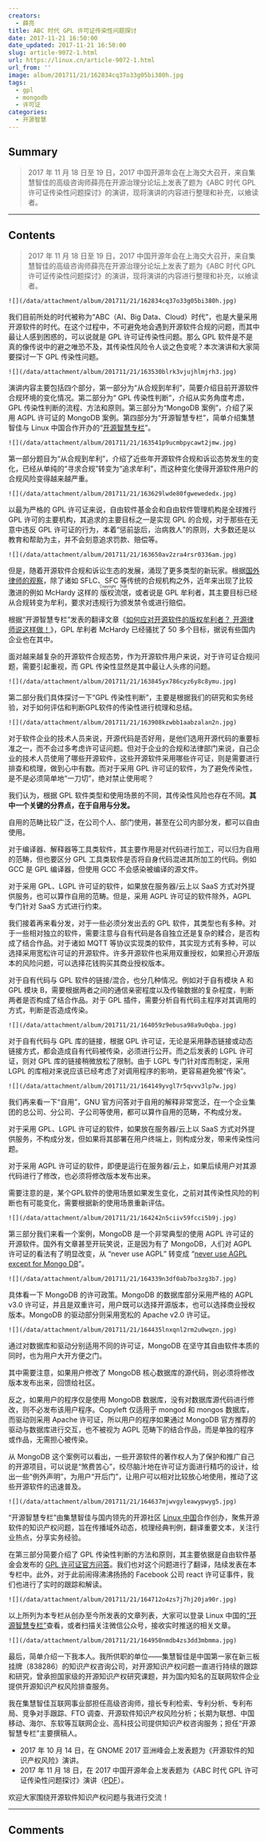 ```yaml
---
creators:
  - 薛亮
title: ABC 时代 GPL 许可证传染性问题探讨
date: 2017-11-21 16:50:00
date_updated: 2017-11-21 16:50:00
slug: article-9072-1.html
url: https://linux.cn/article-9072-1.html
url_from: ''
image: album/201711/21/162834cq37o33g05bi380h.jpg
tags:
  - gpl
  - mongodb
  - 许可证
categories:
  - 开源智慧
---
```


## Summary

> 2017 年 11 月 18 日至 19 日，2017 中国开源年会在上海交大召开，来自集慧智佳的高级咨询师薛亮在开源治理分论坛上发表了题为《ABC 时代 GPL 许可证传染性问题探讨》的演讲，现将演讲的内容进行整理和补充，以飨读者。

***

<!-- more -->

## Contents

> 
> 2017 年 11 月 18 日至 19 日，2017 中国开源年会在上海交大召开，来自集慧智佳的高级咨询师薛亮在开源治理分论坛上发表了题为《ABC 时代 GPL 许可证传染性问题探讨》的演讲，现将演讲的内容进行整理和补充，以飨读者。
> 
> 
> 

`![](/data/attachment/album/201711/21/162834cq37o33g05bi380h.jpg)`

我们目前所处的时代被称为“ABC（AI、Big Data、Cloud）时代”，也是大量采用开源软件的时代。在这个过程中，不可避免地会遇到开源软件合规的问题，而其中最让人感到困惑的，可以说就是 GPL 许可证传染性问题。那么 GPL 软件是不是真的像传说中的避之唯恐不及，其传染性风险令人谈之色变呢？本次演讲和大家简要探讨一下 GPL 传染性问题。

`![](/data/attachment/album/201711/21/163530blrk3vjujhlmjrh3.jpg)`

演讲内容主要包括四个部分，第一部分为“从合规到牟利”，简要介绍目前开源软件合规环境的变化情况。第二部分为“ GPL 传染性判断”，介绍从实务角度考虑，GPL 传染性判断的流程、方法和原则。第三部分为“MongoDB 案例”，介绍了采用 AGPL 许可证的 MongoDB 案例。第四部分为“开源智慧专栏”，简单介绍集慧智佳与 Linux 中国合作开办的“[开源智慧专栏](https://linux.cn/talk/ossip/)”。

`![](/data/attachment/album/201711/21/163541p9ucmbpycawt2jmw.jpg)`

第一部分题目为“从合规到牟利”，介绍了近些年开源软件合规和诉讼态势发生的变化，已经从单纯的“寻求合规”转变为“追求牟利”，而这种变化使得开源软件用户的合规风险变得越来越严重。

`![](/data/attachment/album/201711/21/163629lwde80fgwewededx.jpg)`

以最为严格的 GPL 许可证来说，自由软件基金会和自由软件管理机构是全球推行 GPL 许可的主要机构，其追求的主要目标之一是实现 GPL 的合规，对于那些在无意中违反 GPL 许可证的行为，本着“惩前毖后，治病救人”的原则，大多数还是以教育和帮助为主，并不会刻意追求罚款、赔偿等。

`![](/data/attachment/album/201711/21/163650av2zra4rsr0336am.jpg)`

但是，随着开源软件合规和诉讼生态的发展，涌现了更多类型的新玩家。根据[国外律师的观察](https://www.slideshare.net/blackducksoftware/litigation-and-compliance-in-the-open-source-ecosystem)，除了诸如 SFLC、SFC 等传统的合规机构之外，近年来出现了比较激进的例如 McHardy 这样的<ruby> 版权流氓 <rp>  （ </rp> <rt>  Copyright Troll </rt> <rp>  ） </rp></ruby>，或者说是 GPL 牟利者，其主要目标已经从合规转变为牟利，要求对违规行为颁发禁令或进行赔偿。

根据“开源智慧专栏”发表的翻译文章《[如何应对开源软件的版权牟利者？ 开源律师说这样做！](https://linux.cn/article-9005-1.html)》，GPL 牟利者 McHardy 已经骚扰了 50 多个目标，据说有些国内企业也在其中。

面对越来越复杂的开源软件合规态势，作为开源软件用户来说，对于许可证合规问题，需要引起重视，而 GPL 传染性显然是其中最让人头疼的问题。

`![](/data/attachment/album/201711/21/163845yx786cyz6y8c8ymu.jpg)`

第二部分我们具体探讨一下“GPL 传染性判断”，主要是根据我们的研究和实务经验，对于如何评估和判断GPL软件的传染性进行梳理和总结。

`![](/data/attachment/album/201711/21/163908kzwbb1aabzalan2n.jpg)`

对于软件企业的技术人员来说，开源代码是否好用，是他们选用开源代码的重要标准之一，而不会过多考虑许可证问题。但对于企业的合规和法律部门来说，自己企业的技术人员使用了哪些开源软件，这些开源软件采用哪些许可证，则是需要进行排查和梳理，做到心中有数。而对于采用 GPL 许可证的软件，为了避免传染性，是不是必须简单地“一刀切”，绝对禁止使用呢？

我们认为，根据 GPL 软件类型和使用场景的不同，其传染性风险也存在不同。**其中一个关键的分界点，在于自用与分发。**

自用的范畴比较广泛，在公司个人、部门使用，甚至在公司内部分发，都可以自由使用。

对于编译器、解释器等工具类软件，其主要作用是对代码进行加工，可以归为自用的范畴，但也要区分 GPL 工具类软件是否将自身代码混进其所加工的代码。例如 GCC 是 GPL 编译器，但使用 GCC 不会感染被编译的源文件。

对于采用 GPL、LGPL 许可证的软件，如果放在服务器/云上以 SaaS 方式对外提供服务，也可以算作自用的范畴。但是，采用 AGPL 许可证的软件除外，AGPL 专门针对 SaaS 方式进行约束。

我们接着再来看分发，对于一些必须分发出去的 GPL 软件，其类型也有多种。对于一些相对独立的软件，需要注意与自有代码是各自独立还是复杂的糅合，是否构成了结合作品。对于诸如 MQTT 等协议实现类的软件，其实现方式有多种，可以选择采用宽松许可证的开源软件。许多开源软件也采用双重授权，如果担心开源版本的风险问题，可以选择花钱购买其商业授权版本。

对于自有代码与 GPL 软件的链接/混合，也分几种情况。例如对于自有模块 A 和 GPL 模块 B，需要根据两者之间的通信亲密程度以及传输数据的复杂程度，判断两者是否构成了结合作品。对于 GPL 插件，需要分析自有代码主程序对其调用的方式，判断是否造成传染。

`![](/data/attachment/album/201711/21/164059z9ebusa98a9u0qba.jpg)`

对于自有代码与 GPL 库的链接，根据 GPL 许可证，无论是采用静态链接或动态链接方式，都会造成自有代码被传染，必须进行公开。而之后发表的 LGPL 许可证，则对 GPL 库的链接稍微放松了限制。由于 LGPL 专门针对库而制定，采用 LGPL 的库相对来说应该已经考虑了对调用程序的影响，更容易避免被“传染”。

`![](/data/attachment/album/201711/21/164149yvgl7r5qvvv3lp7w.jpg)`

我们再来看一下“自用”，GNU 官方问答对于自用的解释非常宽泛，在一个企业集团的总公司、分公司、子公司等使用，都可以算作自用的范畴，不构成分发。

对于采用 GPL、LGPL 许可证的软件，如果放在服务器/云上以 SaaS 方式对外提供服务，不构成分发，但如果将其部署在用户终端上，则构成分发，带来传染性问题。

对于采用 AGPL 许可证的软件，即便是运行在服务器/云上，如果后续用户对其源代码进行了修改，也必须将修改版本发布出来。

需要注意的是，某个GPL软件的使用场景如果发生变化，之前对其传染性风险的判断也有可能变化，需要根据新的使用场景重新评估。

`![](/data/attachment/album/201711/21/164242n5ciiv59fcci5b9j.jpg)`

第三部分我们来看一个案例，MongoDB 是一个非常典型的使用 AGPL 许可证的开源软件。国外有文章甚至开玩笑说，正是因为有了 MongoDB，人们对 AGPL 许可证的看法有了明显改变，从 “never use AGPL” 转变成 “[never use AGPL except for Mongo DB](https://blog.blackducksoftware.com/agpl-out-of-the-shadows)”。

`![](/data/attachment/album/201711/21/164339n3df0ab7bo3zg3b7.jpg)`

具体看一下 MongoDB 的许可政策。MongoDB 的数据库部分采用严格的 AGPL v3.0 许可证，并且是双重许可，用户既可以选择开源版本，也可以选择商业授权版本。MongoDB 的驱动部分则采用宽松的 Apache v2.0 许可证。

`![](/data/attachment/album/201711/21/164435lnxqnl2rm2u0wqzn.jpg)`

通过对数据库和驱动分别适用不同的许可证，MongoDB 在坚守其自由软件本质的同时，也为用户大开方便之门。

其中需要注意，如果用户修改了 MongoDB 核心数据库的源代码，则必须将修改版本发布出来，回馈给社区。

反之，如果用户的程序仅是使用 MongoDB 数据库，没有对数据库源代码进行修改，则不必发布该用户程序。Copyleft 仅适用于 mongod 和 mongos 数据库，而驱动则采用 Apache 许可证，所以用户的程序如果通过 MongoDB 官方推荐的驱动与数据库进行交互，也不被视为 AGPL 范畴下的结合作品，而是单独的程序或作品，无需担心被传染。

从 MongoDB 这个案例可以看出，一些开源软件的著作权人为了保护和推广自己的开源项目，可以说是“煞费苦心”，绞尽脑汁地在许可证方面进行精巧的设计，给出一些“例外声明”，为用户“开后门”，让用户可以相对比较放心地使用，推动了这些开源软件的迅速普及。

`![](/data/attachment/album/201711/21/164637mjwvgyleawypwyg5.jpg)`

“开源智慧专栏”由集慧智佳与国内领先的开源社区 [Linux 中国](https://linux.cn/)合作创办，聚焦开源软件的知识产权问题，旨在传播域外动态，梳理经典判例，翻译重要文本，关注行业热点，分享实务经验。

在第三部分简要介绍了 GPL 传染性判断的方法和原则，其主要依据是自由软件基金会发布的 [GPL 许可证官方问答](https://www.gnu.org/licenses/gpl-faq.html)。我们也对这个问题进行了翻译，陆续发表在本专栏中。此外，对于此前闹得沸沸扬扬的 Facebook 公司 react 许可证事件，我们也进行了实时的跟踪和解读。

`![](/data/attachment/album/201711/21/164712o4zs7j7hj20ja90r.jpg)`

以上所列为本专栏从创办至今所发表的文章列表，大家可以登录 Linux 中国的[“开源智慧专栏”](https://linux.cn/talk/ossip/)查看，或者扫描关注微信公众号，接收实时推送的相关文章。

`![](/data/attachment/album/201711/21/164950nmdb4zs3dd3mbmma.jpg)`

最后，简单介绍一下我本人。我所供职的单位——集慧智佳是中国第一家在新三板挂牌（838286）的知识产权咨询公司，对开源知识产权问题一直进行持续的跟踪和研究，曾承担国家级的开源知识产权研究课题，并为国内知名的互联网软件企业提供开源知识产权风险排查服务。

我在集慧智佳互联网事业部担任高级咨询师，擅长专利检索、专利分析、专利布局、竞争对手跟踪、FTO 调查、开源软件知识产权风险分析；长期为联想、中国移动、海尔、东软等互联网企业、高科技公司提供知识产权咨询服务；担任“开源智慧专栏”主要撰稿人。

* 2017 年 10 月 14 日，在 GNOME 2017 亚洲峰会上发表题为《开源软件的知识产权风险》演讲。
* 2017 年 11 月 18 日，在 2017 中国开源年会上发表题为《ABC 时代 GPL 许可证传染性问题探讨》演讲（[PDF](https://img.linux.net.cn/static/pdf/ABC%E6%97%B6%E4%BB%A3GPL%E8%AE%B8%E5%8F%AF%E8%AF%81%E4%BC%A0%E6%9F%93%E6%80%A7%E9%97%AE%E9%A2%98%E6%8E%A2%E8%AE%A8PPT.%E8%96%9B%E4%BA%AE.20171120.pdf)）。

欢迎大家围绕开源软件知识产权问题与我进行交流！

***

## Comments
